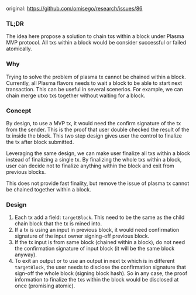 original: https://github.com/omisego/research/issues/86
### TL;DR

The idea here propose a solution to chain txs within a block under Plasma MVP protocol.
All txs within a block would be consider successful or failed atomically.

### Why
Trying to solve the problem of plasma tx cannot be chained within a block. 
Currently, all Plasma flavors needs to wait a block to be able to start next transaction.
This can be useful in several scenerios. For example, we can chain merge utxo txs together without waiting for a block.

### Concept

By design, to use a MVP tx, it would need the confirm signature of the tx from the sender. This is the proof that user double checked the result of the tx inside the block. This two step design gives user the control to finalize the tx after block submitted.

Leveraging the same design, we can make user finalize all txs within a block instead of finalizing a single tx. By finalizing the whole txs within a block, user can decide not to finalize anything within the block and exit from previous blocks.

This does not provide fast finality, but remove the issue of plasma tx cannot be chained together within a block.

### Design

1. Each tx add a field: `targetBlock`. This need to be the same as the child chain block that the tx is mined into.
1. If a tx is using an input in previous block, it would need confirmation signature of the input owner signing-off previous block.
1. If the tx input is from same block (chained within a block), do not need the confirmation signature of input block (it will be the same block anyway).
1. To exit an output or to use an output in next tx which is in different `targetBlock`, the user needs to disclose the confirmation signature that sign-off the whole block (signing block hash). So in any case, the proof information to finalize the txs within the block would be disclosed at once (promising atomic).
